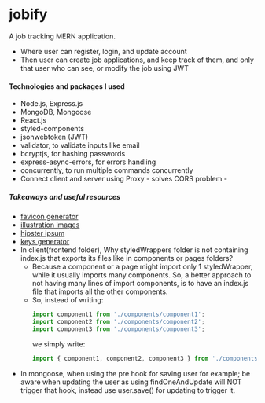 # jobify

A job tracking MERN application.

- Where user can register, login, and update account
- Then user can create job applications, and keep track of them, and only that user who can see, or modify the job using JWT

#### Technologies and packages I used

- Node.js, Express.js
- MongoDB, Mongoose
- React.js
- styled-components
- jsonwebtoken (JWT)
- validator, to validate inputs like email
- bcryptjs, for hashing passwords
- express-async-errors, for errors handling
- concurrently, to run multiple commands concurrently
- Connect client and server using Proxy - solves CORS problem -

<!-- #### To setup the project locally

- Run -->

##### Takeaways and useful resources

- [favicon generator](https://favicon.io/)
- [illustration images](https://undraw.co/)
- [hipster ipsum](https://hipsum.co/)
- [keys generator](https://www.allkeysgenerator.com/)
- In client(frontend folder), Why styledWrappers folder is not containing index.js that exports its files like in components or pages folders?
  - Because a component or a page might import only 1 styledWrapper, while it usually imports many components. So, a better approach to not having many lines of import components, is to have an index.js file that imports all the other components.
  - So, instead of writing:
    ```javascript
    import component1 from './components/component1';
    import component2 from './components/component2';
    import component3 from './components/component3';
    ```
    we simply write:
    ```javascript
    import { component1, component2, component3 } from './components';
    ```
- In mongoose, when using the pre hook for saving user for example; be aware when updating the user as using findOneAndUpdate will NOT trigger that hook, instead use user.save() for updating to trigger it.
